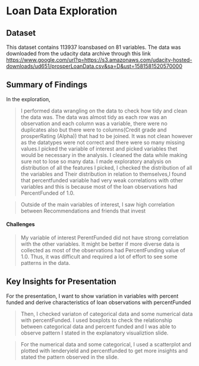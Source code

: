 # Loan Data Exploration


## Dataset
This dataset contains 113937 loansbased on 81 variables.  The data was downloaded from the udacity data archive through this link https://www.google.com/url?q=https://s3.amazonaws.com/udacity-hosted-downloads/ud651/prosperLoanData.csv&sa=D&ust=1581581520570000

## Summary of Findings

In the exploration,
> I performed data wrangling on the data to check how tidy and clean the data was. The data was almost tidy as each row was an observation and each column was a variable, there were no duplicates also but there were to columns(Credit grade and prosperRating (Alpha)) that had to be joined.
> It was not clean however as the datatypes were not correct and there were so many missing values.I picked the variable of interest and picked variables thet would be necessary in the analysis. I cleaned the data while making sure not to lose so many data. 
> I made exploratory analysis on distribution of all the features I picked, I checked the distribution of all the variables and Their distribution in relation to themselves,I found that percentfunded variable had very weak correlations with other variables and this is because most of the loan observations had PercentFunded of 1.0.

> Outside of the main variables of interest, I saw high correlation between Recommendations and friends that invest

#### Challenges
> My variable of interest PerentFunded did not have strong correlation with the other variables. It might be better if more diverse data is collected as most of the observations had PercentFunding value of 1.0. Thus, it was difficult and required a lot of effort to see some patterns in the data.


## Key Insights for Presentation

For the presentation, I want to show variation in variables with percent funded and derive characteristics of loan observations with percentFunded

> Then, I checked variaton of categorical data and some numerical data with percentFunded.
I used boxplots to check the relationship between categorical data and percent funded and I was able to observe pattern I stated in the explanatory visualiztion slide.

> For the numerical data  and some categorical, I used a scatterplot and plotted with lenderyield and percentfunded to get more insights and stated the pattern observed in the slide.

